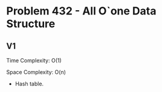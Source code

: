 # Problem 432 - All O`one Data Structure

## V1

Time Complexity: O(1)

Space Complexity: O(n)

- Hash table.
